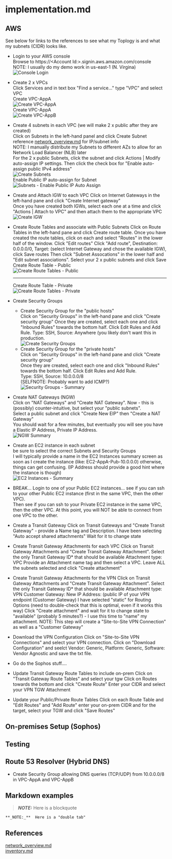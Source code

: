 # implementation.md


## AWS 
See below for links to the references to see what my Toplogy is and what my subnets (CIDR) looks like.  

* Login to your AWS console  
  Browse to https://\<Account Id:\>.signin.aws.amazon.com/console  
  NOTE:  I usually do my demo work in us-east-1 (N. Virgina)  
  ![Console Login](Images/AWS-01-Console-Login.png)
* Create 2 x VPCs   
  Click Services and in text box "Find a service..." type "VPC" and select VPC  
  Create VPC-AppA  
  ![Create VPC-AppA](Images/AWS-02-Create_VPC-AppA.png)  
  Create VPC-AppA  
  ![Create VPC-AppB](Images/AWS-02-Create_VPC-AppB.png)  
* Create 4 subnets in each VPC (we will make 2 x public after they are created)  
  Click on Subnets in the left-hand panel and click Create Subnet  
  reference [network_overview.md](network_overview.md) for IP/subnet info  
  NOTE:  I manually distribute my Subnets to different AZs to allow for an Network Load Balancer (NLB) later  
  For the 2 x public Subnets, click the subnet and click Actions | Modify auto-assign IP settings.  Then click the check box for "Enable auto-assign public IPv4 address"  
  ![Create Subnets](Images/AWS-05-Create_Subnet.png)  
  Enable Public IP auto-assign for Subnet  
  ![Subnets - Enable Public IP Auto Assign](Images/AWS-05-Subnets_Enable_PubPIP.png)  
* Create and Attach IGW to each VPC
  Click on Internet Gateways in the left-hand pane and click "Create Internet gateway"  
  Once you have created both IGWs, select each one at a time and click "Actions | Attach to VPC" and then attach them to the appropriate VPC  
  ![Create IGW](Images/AWS-06-Create-IGW.png)  
* Create Route Tables and associate with Public Subnets
  Click on Route Tables in the left-hand pane and click Create route table.
  Once you have created the route tables, click on each and select "Routes" in the lower half of the window.  Click "Edit routes"
  Click "Add route", Destination: 0.0.0.0/0, Target: (select Internet Gateway and chose the available IGW), click Save routes
  Then click "Subnet Assocations" in the lower half and "Edit subnet associations".  Select your 2 x public subnets and click Save  
  Create Route Table - Public  
  ![Create Route Tables - Public](Images/AWS-08-Create_Route_Table-Public.png)  

  <HR>  

  Create Route Table - Private  
  ![Create Route Tables - Private](Images/AWS-08-Create_Route_Table-Private.png)  
* Create Security Groups
  * Create Security Group for the "public hosts"  
    Click on "Security Groups" in the left-hand pane and click "Create security group" 
    Once they are created, select each one and click "Inbound Rules" towards the bottom half.  Click Edit Rules and Add Rule.
    Type: SSH, Source: Anywhere (you likely don't want this in production.  
    ![Create Security Groups](Images/AWS-10-Security_Groups_Summary.png)  
  * Create Security Group for the "private hosts"  
    Click on "Security Groups" in the left-hand pane and click "Create security group"  
    Once they are created, select each one and click "Inbound Rules" towards the bottom half.  Click Edit Rules and Add Rule.  
    Type: SSH, Source: 10.0.0.0/8   
    (SELFNOTE:  Probably want to add ICMP?)  
  ![Security Groups - Summary](Images/AWS-10-Security_Groups_Summary.png)  
* Create NAT Gateways (NGW)  
  Click on "NAT Gateways" and "Create NAT Gateway".  Now - this is (possibly) counter-intuitive, but select your "public subnets".  
  Select a public subnet and click "Create New EIP" then "Create a NAT Gateway"  
  You should wait for a few minutes, but eventually you will see you have a Elastic IP Address, Private IP Address.  
  ![NGW Summary](Images/AWS-12-NGW-Summary.png)  
* Create an EC2 instance in each subnet  
  be sure to select the correct Subnets and Security Groups  
  I will typically provide a name in the EC2 Instances summary screen as soon as I create the instance (like: EC2-AppA-Pub-10.0.0.0) otherwise, things can get confusing.  (IP Address should provide a good hint where the instance is though)  
  ![EC2 Instances - Summary ](Images/AWS-14-EC2_instances-Summary.png)  
* BREAK...
Login to one of your Public EC2 instances... see if you can ssh to your other Public EC2 instance (first in the same VPC, then the other VPC).  
Then see if you can ssh to your Private EC2 instance in the same VPC, then the other VPC.  At this point, you will NOT be able to connect from one VPC to the other.

* Create a Transit Gateway
 Click on Transit Gateways and "Create Transit Gateway" - provide a Name tag and Description.
 I have been selecting "Auto accept shared attachments"
 Wait for it to change state
* Create Transit Gateway Attachments for each VPC
  Click on Transit Gateway Attachments and "Create Transit Gateway Attachment".
  Select the only Transit Gateway ID* that should be available
  Attachment type: VPC
  Provide an Attachment name tag and then select a VPC.  Leave ALL the subnets selected and click "Create attachment"
* Create Transit Gateway Attachments for the VPN 
  Click on Transit Gateway Attachments and "Create Transit Gateway Attachment".
  Select the only Transit Gateway ID* that should be available
  Attachment type: VPN
  Customer Gateway: New 
  IP Address: (public IP of your VPN endpoint (Customer Gateway)
  I have selected "static" for Routing Options (need to double-check that this is optimal, even if it works this way)
  Click "Create attachment" and wait for it to change state to "available" (probably 5 minutes?) - I use this time to "name" my attachment.
  NOTE:  This step will create a "Site-to-Site VPN Connection" as well as a "Customer Gateway"
* Download the VPN Configuration
  Click on "Site-to-Site VPN Connections" and select your VPN connection.
  Click on "Download Configuration" and seelct Vendor: Generic, Platform: Generic, Software: Vendor Agnostic and save the txt file.


* Go do the Sophos stuff....

* Update Transit Gateway Route Tables to include on-prem
  Click on "Transit Gateway Route Tables" and select your tgw
  Click on Routes towards the bottom and click "Create Route"
  Enter your CIDR and select your VPN TGW Attachment
* Update your Public/Private Route Tables
  Click on each Route Table and "Edit Routes" and "Add Route" enter your on-prem CIDR and for the target, select your TGW and click "Save Routes"


## On-premises Setup (Sophos)


## Testing


## Route 53 Resolver (Hybrid DNS)
* Create Security Group allowing DNS queries (TCP/UDP) from 10.0.0.0/8 in VPC-AppA and VPC-AppB


## Markdown examples

> **_NOTE:_**  Here is a blockquote

    **_NOTE:_**  Here is a "double tab"

## References
[network_overview.md](network_overview.md)  
[inventory.md](inventory.md)  



